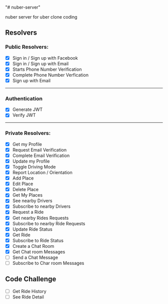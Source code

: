 "# nuber-server"

nuber server for uber clone coding

## Resolvers

### Public Resolvers:

- [x] Sign in / Sign up with Facebook
- [x] Sign in / Sign up with Email
- [x] Starts Phone Number Verification
- [x] Complete Phone Number Verfication
- [x] Sign up with Email

---

### Authentication

- [x] Generate JWT
- [x] Verify JWT

---

### Private Resolvers:

- [x] Get my Profile
- [x] Request Email Verification
- [x] Complete Email Verification
- [x] Update my Profile
- [x] Toggle Driving Mode
- [x] Report Location / Orientation
- [x] Add Place
- [x] Edit Place
- [x] Delete Place
- [x] Get My Places
- [x] See nearby Drivers
- [x] Subscribe to nearby Drivers
- [x] Request a Ride
- [x] Get nearby Rides Requests
- [x] Subscribe to nearby Ride Requests
- [x] Update Ride Status
- [x] Get Ride
- [x] Subscribe to Ride Status
- [x] Create a Chat Room
- [x] Get Chat room Messages
- [ ] Send a Chat Message
- [ ] Subscribe to Char room Messages

## Code Challenge

- [ ] Get Ride History
- [ ] See Ride Detail
